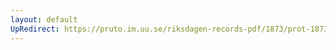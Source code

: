 ```yaml
---
layout: default
UpRedirect: https://pruto.im.uu.se/riksdagen-records-pdf/1873/prot-1873--fk--525.pdf
---
```

